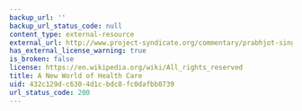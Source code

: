```yaml
---
backup_url: ''
backup_url_status_code: null
content_type: external-resource
external_url: http://www.project-syndicate.org/commentary/prabhjot-singh-shows-why-rich-countries-should-embrace-developing-countries--community-based-systems
has_external_license_warning: true
is_broken: false
license: https://en.wikipedia.org/wiki/All_rights_reserved
title: A New World of Health Care
uid: 432c129d-c630-4d1c-bdc8-fc0dafbb0739
url_status_code: 200
---
```


